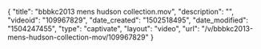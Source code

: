 {
    "title": "bbbkc2013 mens hudson collection.mov",
    "description": "",
    "videoid": "109967829",
    "date_created": "1502518495",
    "date_modified": "1504247455",
    "type": "captivate",
    "layout": "video",
    "url": "\/v\/bbbkc2013-mens-hudson-collection-mov\/109967829"
}